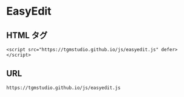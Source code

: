 # EasyEdit
## HTML タグ
```
<script src="https://tgmstudio.github.io/js/easyedit.js" defer></script>
```
## URL
```
https://tgmstudio.github.io/js/easyedit.js
```
